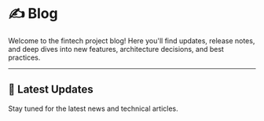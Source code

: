# ✍️ Blog

Welcome to the fintech project blog! Here you'll find updates, release notes, and deep dives into new features, architecture decisions, and best practices.

---

## 🏁 Latest Updates

Stay tuned for the latest news and technical articles.
